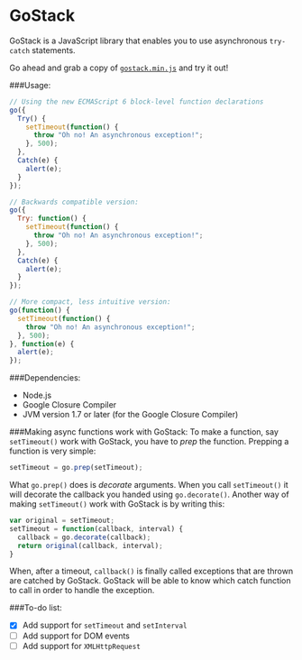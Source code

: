 GoStack
=======

GoStack is a JavaScript library that enables you to use asynchronous ``try-catch`` statements.

Go ahead and grab a copy of [``gostack.min.js``](https://raw.githubusercontent.com/bartjoyce/GoStack/master/bin/gostack.min.js) and try it out!

###Usage:
```javascript
// Using the new ECMAScript 6 block-level function declarations
go({
  Try() {
    setTimeout(function() {
      throw "Oh no! An asynchronous exception!";
    }, 500);
  },
  Catch(e) {
    alert(e);
  }
});

// Backwards compatible version:
go({
  Try: function() {
    setTimeout(function() {
      throw "Oh no! An asynchronous exception!";
    }, 500);
  },
  Catch(e) {
    alert(e);
  }
});

// More compact, less intuitive version:
go(function() {
  setTimeout(function() {
    throw "Oh no! An asynchronous exception!";
  }, 500);
}, function(e) {
  alert(e);
});
```

###Dependencies:
- Node.js
- Google Closure Compiler
- JVM version 1.7 or later (for the Google Closure Compiler)

###Making async functions work with GoStack:
To make a function, say ``setTimeout()`` work with GoStack, you have to *prep* the function. Prepping a function is very simple:
```javascript
setTimeout = go.prep(setTimeout);
```
What ``go.prep()`` does is *decorate* arguments. When you call ``setTimeout()`` it will decorate the callback you handed using ``go.decorate()``. Another way of making ``setTimeout()`` work with GoStack is by writing this:
```javascript
var original = setTimeout;
setTimeout = function(callback, interval) {
  callback = go.decorate(callback);
  return original(callback, interval);
}
```
When, after a timeout, ``callback()`` is finally called exceptions that are thrown are catched by GoStack. GoStack will be able to know which catch function to call in order to handle the exception.

###To-do list:
- [X] Add support for ``setTimeout`` and ``setInterval``
- [ ] Add support for DOM events
- [ ] Add support for ``XMLHttpRequest``
